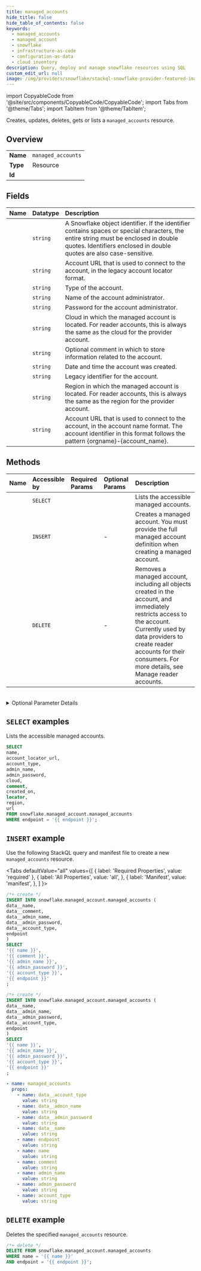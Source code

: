 ```yaml
---
title: managed_accounts
hide_title: false
hide_table_of_contents: false
keywords:
  - managed_accounts
  - managed_account
  - snowflake
  - infrastructure-as-code
  - configuration-as-data
  - cloud inventory
description: Query, deploy and manage snowflake resources using SQL
custom_edit_url: null
image: /img/providers/snowflake/stackql-snowflake-provider-featured-image.png
---
```


import CopyableCode from '@site/src/components/CopyableCode/CopyableCode';
import Tabs from '@theme/Tabs';
import TabItem from '@theme/TabItem';

Creates, updates, deletes, gets or lists a <code>managed_accounts</code> resource.

## Overview
<table><tbody>
<tr><td><b>Name</b></td><td><code>managed_accounts</code></td></tr>
<tr><td><b>Type</b></td><td>Resource</td></tr>
<tr><td><b>Id</b></td><td><CopyableCode code="snowflake.managed_account.managed_accounts" /></td></tr>
</tbody></table>

## Fields
| Name | Datatype | Description |
|:-----|:---------|:------------|
| <CopyableCode code="name" /> | `string` | A Snowflake object identifier. If the identifier contains spaces or special characters, the entire string must be enclosed in double quotes. Identifiers enclosed in double quotes are also case-sensitive. |
| <CopyableCode code="account_locator_url" /> | `string` | Account URL that is used to connect to the account, in the legacy account locator format. |
| <CopyableCode code="account_type" /> | `string` | Type of the account. |
| <CopyableCode code="admin_name" /> | `string` | Name of the account administrator. |
| <CopyableCode code="admin_password" /> | `string` | Password for the account administrator. |
| <CopyableCode code="cloud" /> | `string` | Cloud in which the managed account is located. For reader accounts, this is always the same as the cloud for the provider account. |
| <CopyableCode code="comment" /> | `string` | Optional comment in which to store information related to the account. |
| <CopyableCode code="created_on" /> | `string` | Date and time the account was created. |
| <CopyableCode code="locator" /> | `string` | Legacy identifier for the account. |
| <CopyableCode code="region" /> | `string` | Region in which the managed account is located. For reader accounts, this is always the same as the region for the provider account. |
| <CopyableCode code="url" /> | `string` | Account URL that is used to connect to the account, in the account name format. The account identifier in this format follows the pattern {orgname}-{account_name}. |

## Methods
| Name | Accessible by | Required Params | Optional Params | Description |
|:-----|:--------------|:----------------|:----------------|:------------|
| <CopyableCode code="list_managed_accounts" /> | `SELECT` | <CopyableCode code="endpoint" /> | <CopyableCode code="like" /> | Lists the accessible managed accounts. |
| <CopyableCode code="create_managed_account" /> | `INSERT` | <CopyableCode code="data__account_type, data__admin_name, data__admin_password, data__name, endpoint" /> | - | Creates a managed account. You must provide the full managed account definition when creating a managed account. |
| <CopyableCode code="delete_managed_account" /> | `DELETE` | <CopyableCode code="name, endpoint" /> | - | Removes a managed account, including all objects created in the account, and immediately restricts access to the account. Currently used by data providers to create reader accounts for their consumers. For more details, see Manage reader accounts. |

<br />


<details>
<summary>Optional Parameter Details</summary>

| Name | Description | Type | Default |
|------|-------------|------|---------|
| <CopyableCode code="like" /> | Query parameter to filter the command output by resource name. Uses case-insensitive pattern matching, with support for SQL wildcard characters. | `string` | `-` |

</details>

## `SELECT` examples

Lists the accessible managed accounts.


```sql
SELECT
name,
account_locator_url,
account_type,
admin_name,
admin_password,
cloud,
comment,
created_on,
locator,
region,
url
FROM snowflake.managed_account.managed_accounts
WHERE endpoint = '{{ endpoint }}';
```
## `INSERT` example

Use the following StackQL query and manifest file to create a new <code>managed_accounts</code> resource.

<Tabs
    defaultValue="all"
    values={[
        { label: 'Required Properties', value: 'required' },
        { label: 'All Properties', value: 'all', },
        { label: 'Manifest', value: 'manifest', },
    ]
}>
<TabItem value="all">

```sql
/*+ create */
INSERT INTO snowflake.managed_account.managed_accounts (
data__name,
data__comment,
data__admin_name,
data__admin_password,
data__account_type,
endpoint
)
SELECT 
'{{ name }}',
'{{ comment }}',
'{{ admin_name }}',
'{{ admin_password }}',
'{{ account_type }}',
'{{ endpoint }}'
;
```
</TabItem>

<TabItem value="required">

```sql
/*+ create */
INSERT INTO snowflake.managed_account.managed_accounts (
data__name,
data__admin_name,
data__admin_password,
data__account_type,
endpoint
)
SELECT 
'{{ name }}',
'{{ admin_name }}',
'{{ admin_password }}',
'{{ account_type }}',
'{{ endpoint }}'
;
```
</TabItem>

<TabItem value="manifest">

```yaml
- name: managed_accounts
  props:
    - name: data__account_type
      value: string
    - name: data__admin_name
      value: string
    - name: data__admin_password
      value: string
    - name: data__name
      value: string
    - name: endpoint
      value: string
    - name: name
      value: string
    - name: comment
      value: string
    - name: admin_name
      value: string
    - name: admin_password
      value: string
    - name: account_type
      value: string

```
</TabItem>
</Tabs>

## `DELETE` example

Deletes the specified <code>managed_accounts</code> resource.

```sql
/*+ delete */
DELETE FROM snowflake.managed_account.managed_accounts
WHERE name = '{{ name }}'
AND endpoint = '{{ endpoint }}';
```
